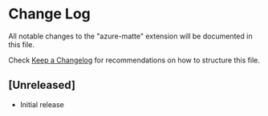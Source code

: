 # Change Log

All notable changes to the "azure-matte" extension will be documented in this file.

Check [Keep a Changelog](http://keepachangelog.com/) for recommendations on how to structure this file.

## [Unreleased]

- Initial release

